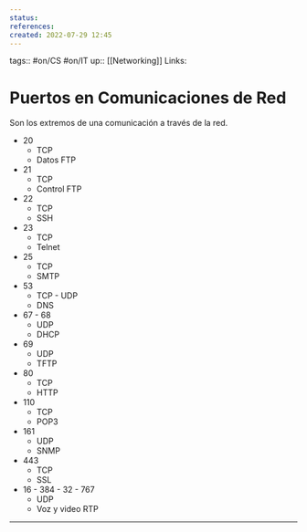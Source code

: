 ```yaml
---
status:
references:
created: 2022-07-29 12:45
---
```

tags:: #on/CS #on/IT 
up:: [[Networking]]
Links: 
# Puertos en Comunicaciones de Red
Son los extremos de una comunicación a través de la red.
- 20
	- TCP
	- Datos FTP
- 21
	- TCP
	- Control FTP
- 22
	- TCP
	- SSH
- 23
	- TCP
	- Telnet
- 25
	- TCP
	- SMTP
- 53
	- TCP - UDP
	- DNS
- 67 - 68
	- UDP
	- DHCP
- 69
	- UDP
	- TFTP
- 80
	- TCP
	- HTTP
- 110
	- TCP
	- POP3
- 161
	- UDP
	- SNMP
- 443
	- TCP
	- SSL
- 16 - 384 - 32 - 767
	- UDP
	- Voz y video RTP
___
